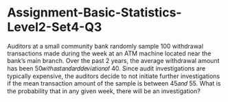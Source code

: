 # Assignment-Basic-Statistics-Level2-Set4-Q3
Auditors at a small community bank randomly sample 100 withdrawal transactions made during the week at an ATM machine located near the bank’s main branch. Over the past 2 years, the average withdrawal amount has been  50𝑤𝑖𝑡ℎ𝑎𝑠𝑡𝑎𝑛𝑑𝑎𝑟𝑑𝑑𝑒𝑣𝑖𝑎𝑡𝑖𝑜𝑛𝑜𝑓 40. Since audit investigations are typically expensive, the auditors decide to not initiate further investigations if the mean transaction amount of the sample is between  45𝑎𝑛𝑑 55. What is the probability that in any given week, there will be an investigation?
